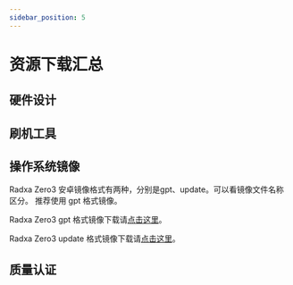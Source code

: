 ```yaml
---
sidebar_position: 5
---
```


# 资源下载汇总

## 硬件设计

## 刷机工具

## 操作系统镜像

Radxa Zero3 安卓镜像格式有两种，分别是gpt、update。可以看镜像文件名称区分。
推荐使用 gpt 格式镜像。

Radxa Zero3 gpt 格式镜像下载请[点击这里](https://github.com/radxa/manifests/releases/download/Android11_Radxa_rk12_20231109/Radxa_ZERO_3W_3E_Android11_rkr12_20231109-gpt.zip)。

Radxa Zero3 update 格式镜像下载请[点击这里](https://github.com/radxa/manifests/releases/download/Android11_Radxa_rk12_20231109/Radxa_ZERO_3W_3E_Android11_rkr12_20231109-update.zip)。


## 质量认证
